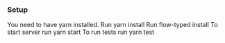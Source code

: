 ### Setup ###
You need to have yarn installed.
Run yarn install
Run flow-typed install
To start server run yarn start
To run tests run yarn test
